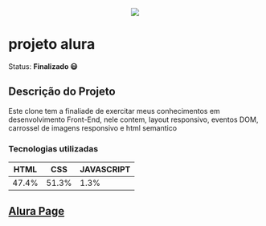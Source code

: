 
  <p align="center">
  <img src="https://raw.githubusercontent.com/rebecasguerri/projeto-alura/8c3f9ed29a6b8688d7414305f126c24f0415c45b/imagens/logo/alura-logo.1647533643.svg">
</p>


# projeto alura
 Status: **Finalizado 😃**
 
  ## Descrição do Projeto
   <p>Este clone tem a finaliade de exercitar meus conhecimentos em desenvolvimento Front-End, nele contem, layout responsivo, eventos DOM, carrossel de imagens responsivo e html semantico</p>
 
 
 ### Tecnologias utilizadas
  HTML| CSS | JAVASCRIPT
  ---|---|---|
  47.4%|51.3%|1.3%
  
   ## [Alura Page]( https://rebecasguerri.github.io/projeto-alura/)
